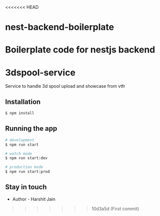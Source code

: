 <<<<<<< HEAD
# nest-backend-boilerplate
Boilerplate code for nestjs backend
=======
# 3dspool-service
Service to handle 3d spool upload and showcase from vtfr




## Installation

```bash
$ npm install
```

## Running the app

```bash
# development
$ npm run start

# watch mode
$ npm run start:dev

# production mode
$ npm run start:prod
```
## Stay in touch

- Author - Harshit Jain
>>>>>>> 10d3a5d (First commit)
